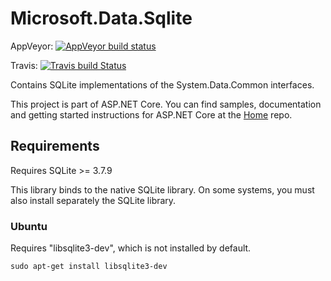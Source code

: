 Microsoft.Data.Sqlite
=====================

AppVeyor: [![AppVeyor build status](https://ci.appveyor.com/api/projects/status/p48patmrpydigrj0?svg=true)](https://ci.appveyor.com/project/aspnetci/microsoft-data-sqlite)

Travis: [![Travis build Status](https://travis-ci.org/aspnet/Microsoft.Data.Sqlite.svg?branch=dev)](https://travis-ci.org/aspnet/Microsoft.Data.Sqlite)

Contains SQLite implementations of the System.Data.Common interfaces.

This project is part of ASP.NET Core. You can find samples, documentation and getting started instructions for ASP.NET Core at the [Home](https://github.com/aspnet/home) repo.

## Requirements
Requires SQLite >= 3.7.9

This library binds to the native SQLite library. On some systems, you must also install separately the SQLite library.

### Ubuntu
Requires "libsqlite3-dev", which is not installed by default.
```
sudo apt-get install libsqlite3-dev
```
